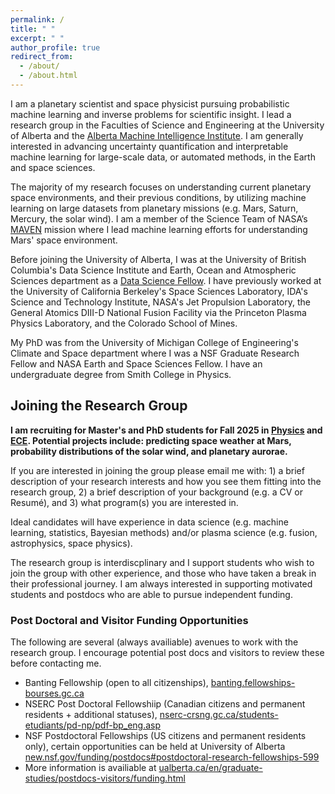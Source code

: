```yaml
---
permalink: /
title: " "
excerpt: " "
author_profile: true
redirect_from: 
  - /about/
  - /about.html
---
```


I am a planetary scientist and space physicist pursuing probabilistic machine learning and inverse problems for scientific insight. I lead a research group in the Faculties of Science and Engineering at the University of Alberta and the [Alberta Machine Intelligence Institute](https://www.amii.ca/). I am generally interested in advancing uncertainty quantification and interpretable machine learning for large-scale data, or automated methods, in the Earth and space sciences.

The majority of my research focuses on understanding current planetary space environments, and their previous conditions, by utilizing machine learning on large datasets from planetary missions (e.g. Mars, Saturn, Mercury, the solar wind). I am a member of the Science Team of NASA’s [MAVEN](https://science.nasa.gov/mission/maven/) mission where I lead machine learning efforts for understanding Mars' space environment. 

Before joining the University of Alberta, I was at the University of British Columbia's Data Science Institute and Earth, Ocean and Atmospheric Sciences department as a [Data Science Fellow](https://dsi.ubc.ca/projects/2023/gaussian-processes-advancing-understanding-planetary-magnetism-spacecraft). I have previously worked at the University of California Berkeley's Space Sciences Laboratory, IDA's Science and Technology Institute, NASA's Jet Propulsion Laboratory, the General Atomics DIII-D National Fusion Facility via the Princeton Plasma Physics Laboratory, and the Colorado School of Mines. 

My PhD was from the University of Michigan College of Engineering's Climate and Space department where I was a NSF Graduate Research Fellow and NASA Earth and Space Sciences Fellow. I have an undergraduate degree from Smith College in Physics. 

## Joining the Research Group

**I am recruiting for Master's and PhD students for Fall 2025 in [Physics](https://www.ualberta.ca/en/physics/index.html) and [ECE](https://www.ualberta.ca/en/engineering/electrical-computer-engineering/index.html). Potential projects include: predicting space weather at Mars, probability distributions of the solar wind, and planetary aurorae.**

If you are interested in joining the group please email me with: 1) a brief description of your research interests and how you see them fitting into the research group, 2) a brief description of your background (e.g. a CV or Resumé), and 3) what program(s) you are interested in. 

Ideal candidates will have experience in data science (e.g. machine learning, statistics, Bayesian methods) and/or plasma science (e.g. fusion, astrophysics, space physics). 

The research group is interdiscplinary and I support students who wish to join the group with other experience, and those who have taken a break in their professional journey. I am always interested in supporting motivated students and postdocs who are able to pursue independent funding.

### Post Doctoral and Visitor Funding Opportunities

The following are several (always availiable) avenues to work with the research group. I encourage potential post docs and visitors to review these before contacting me.

  - Banting Fellowship (open to all citizenships), [banting.fellowships-bourses.gc.ca](https://banting.fellowships-bourses.gc.ca)
  - NSERC Post Doctoral Fellowshiip (Canadian citizens and permanent residents + additional statuses), [nserc-crsng.gc.ca/students-etudiants/pd-np/pdf-bp_eng.asp](https://www.nserc-crsng.gc.ca/students-etudiants/pd-np/pdf-bp_eng.asp)
  - NSF Postdoctoral Fellowships (US citizens and permanent residents only), certain opportunities can be held at University of Alberta [new.nsf.gov/funding/postdocs#postdoctoral-research-fellowships-599](https://new.nsf.gov/funding/postdocs#postdoctoral-research-fellowships-599)
  - More information is availiable at [ualberta.ca/en/graduate-studies/postdocs-visitors/funding.html](https://www.ualberta.ca/en/graduate-studies/postdocs-visitors/funding.html)

<!-- ### Updates

- Jan. 2025: A. R. Azari joins University of Alberta. 

-->













